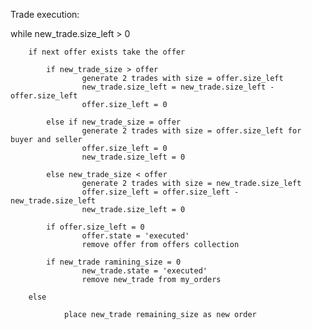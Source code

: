 Trade execution: 

while new_trade.size_left > 0 
		
		if next offer exists take the offer

			if new_trade_size > offer 
					generate 2 trades with size = offer.size_left
					new_trade.size_left = new_trade.size_left - offer.size_left
					offer.size_left = 0

			else if new_trade_size = offer
					generate 2 trades with size = offer.size_left for buyer and seller
					offer.size_left = 0
				 	new_trade.size_left = 0

			else new_trade_size < offer 
					generate 2 trades with size = new_trade.size_left
					offer.size_left = offer.size_left - new_trade.size_left
					new_trade.size_left = 0

			if offer.size_left = 0 
					offer.state = 'executed'
					remove offer from offers collection

			if new_trade ramining_size = 0
					new_trade.state = 'executed'
					remove new_trade from my_orders

		else

				place new_trade remaining_size as new order

